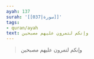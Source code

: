 ```yaml
---
ayah: 137
surah: '[[037|سورة]]'
tags:
- quran/ayah
text: وإنكم لتمرون عليهم مصبحين
---
```

> وإنكم لتمرون عليهم مصبحين
